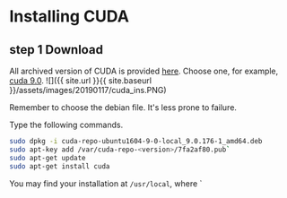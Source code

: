 # Installing CUDA
## step 1 Download
All archived version of CUDA is provided [here](https://developer.nvidia.com/cuda-toolkit-archive). Choose one, for example, [cuda 9.0](https://developer.nvidia.com/cuda-90-download-archive).
![]({{ site.url }}{{ site.baseurl }}/assets/images/20190117/cuda_ins.PNG)

Remember to choose the debian file. It's less prone to failure.

Type the following commands.
```bash
sudo dpkg -i cuda-repo-ubuntu1604-9-0-local_9.0.176-1_amd64.deb
sudo apt-key add /var/cuda-repo-<version>/7fa2af80.pub`
sudo apt-get update
sudo apt-get install cuda
```
You may find your installation at `/usr/local`, where `
<!--stackedit_data:
eyJoaXN0b3J5IjpbLTE1MDE5NTgyMywtMTUxNzc2ODAyLDIwMD
YyMTcwNzhdfQ==
-->